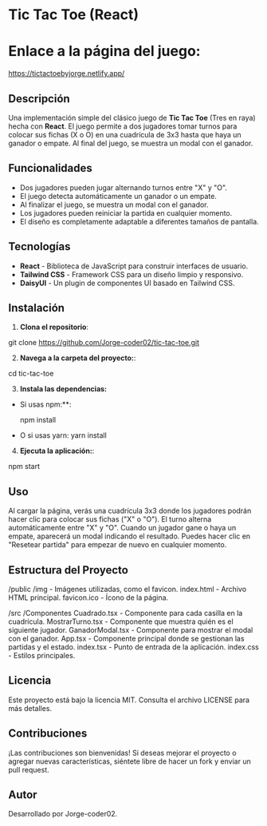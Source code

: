 # Tic Tac Toe (React)

# Enlace a la página del juego:
https://tictactoebyjorge.netlify.app/

## Descripción

Una implementación simple del clásico juego de **Tic Tac Toe** (Tres en raya) hecha con **React**. El juego permite a dos jugadores tomar turnos para colocar sus fichas (X o O) en una cuadrícula de 3x3 hasta que haya un ganador o empate. Al final del juego, se muestra un modal con el ganador.

## Funcionalidades

- Dos jugadores pueden jugar alternando turnos entre "X" y "O".
- El juego detecta automáticamente un ganador o un empate.
- Al finalizar el juego, se muestra un modal con el ganador.
- Los jugadores pueden reiniciar la partida en cualquier momento.
- El diseño es completamente adaptable a diferentes tamaños de pantalla.

## Tecnologías

- **React** - Biblioteca de JavaScript para construir interfaces de usuario.
- **Tailwind CSS** - Framework CSS para un diseño limpio y responsivo.
- **DaisyUI** - Un plugin de componentes UI basado en Tailwind CSS.

## Instalación

1. **Clona el repositorio**:

git clone https://github.com/Jorge-coder02/tic-tac-toe.git

2. **Navega a la carpeta del proyecto:**:

cd tic-tac-toe

3. **Instala las dependencias:**

- Si usas npm:\*\*:

  npm install

- O si usas yarn:
  yarn install

4. **Ejecuta la aplicación:**:

npm start

## Uso

Al cargar la página, verás una cuadrícula 3x3 donde los jugadores podrán hacer clic para colocar sus fichas ("X" o "O").
El turno alterna automáticamente entre "X" y "O".
Cuando un jugador gane o haya un empate, aparecerá un modal indicando el resultado.
Puedes hacer clic en "Resetear partida" para empezar de nuevo en cualquier momento.

## Estructura del Proyecto

/public
/img - Imágenes utilizadas, como el favicon.
index.html - Archivo HTML principal.
favicon.ico - Ícono de la página.

/src
/Componentes
Cuadrado.tsx - Componente para cada casilla en la cuadrícula.
MostrarTurno.tsx - Componente que muestra quién es el siguiente jugador.
GanadorModal.tsx - Componente para mostrar el modal con el ganador.
App.tsx - Componente principal donde se gestionan las partidas y el estado.
index.tsx - Punto de entrada de la aplicación.
index.css - Estilos principales.

## Licencia

Este proyecto está bajo la licencia MIT. Consulta el archivo LICENSE para más detalles.

## Contribuciones

¡Las contribuciones son bienvenidas! Si deseas mejorar el proyecto o agregar nuevas características, siéntete libre de hacer un fork y enviar un pull request.

## Autor

Desarrollado por Jorge-coder02.
